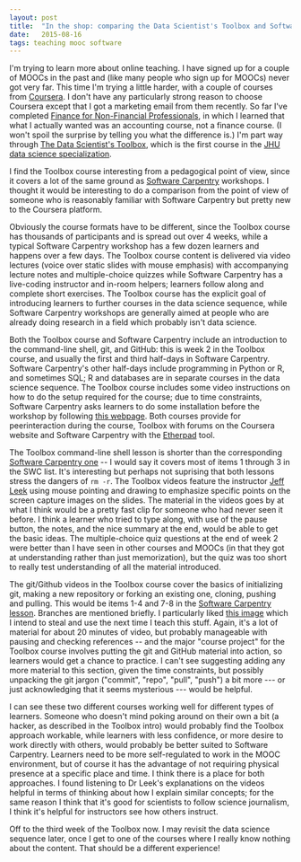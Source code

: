 ```yaml
---
layout: post
title:  "In the shop: comparing the Data Scientist's Toolbox and Software Carpentry"
date:   2015-08-16
tags: teaching mooc software
---
```


I'm trying to learn more about online teaching. I have signed up for a couple of MOOCs in the past and (like many people who sign up for MOOCs) never got very far. This time I'm trying a little harder, with a couple of courses from [Coursera](http://coursera.org). I don't have any particularly strong reason to choose Coursera except that I got a marketing email from them recently.
So far I've completed [Finance for Non-Financial Professionals](https://www.coursera.org/learn/finance-for-non-finance-managers), in which I learned that what I actually wanted was an accounting course, not a finance course. (I won't spoil the surprise by telling you what the difference is.) I'm part way through [The Data Scientist's Toolbox](https://www.coursera.org/course/datascitoolbox), which is the first course in the [JHU data science specialization](https://www.coursera.org/specialization/jhudatascience/1?utm_medium=courseDescripTop).

I find the Toolbox course interesting from a pedagogical point of view, since it covers a lot of the same ground as [Software Carpentry](http://software-carpentry.org) workshops. I thought it would be interesting to do a comparison from the point of view of someone who is reasonably familiar with Software Carpentry but pretty new to the Coursera platform.

Obviously the course formats have to be different, since the Toolbox course has thousands of participants and is spread out over 4 weeks, while a typical Software Carpentry workshop has a few dozen learners and happens over a few days.  The Toolbox course content is delivered via video lectures (voice over static slides with mouse emphasis) with accompanying lecture notes and multiple-choice quizzes while Software Carpentry has a live-coding instructor and in-room helpers; learners follow along and complete short exercises.
The Toolbox course has the explicit goal of introducing learners to further courses in the data science sequence, while Software Carpentry workshops are generally aimed at people who are already doing research in a field which probably isn't data science.

Both the Toolbox course and Software Carpentry include an introduction to the command-line shell, git, and GitHub: this is week 2 in the Toolbox course, and usually the first and third half-days in Software Carpentry. Software Carpentry's other half-days include programming in Python or R, and sometimes SQL; R and databases are in separate courses in the data science sequence. The Toolbox course includes some video instructions on how to do the setup required for the course; due to time constraints, Software Carpentry asks learners to do some installation before the workshop by following [this webpage](https://software-carpentry.org/v5/setup.html).  Both courses provide for peerinteraction during the course, Toolbox with forums on the Coursera website and Software Carpentry with the [Etherpad](http://etherpad.org/) tool.

The Toolbox command-line shell lesson is shorter than the corresponding [Software Carpentry one](http://swcarpentry.github.io/shell-novice/) -- I would say it covers most of items 1 through 3 in the SWC list. It's interesting but perhaps not suprising that both lessons stress the dangers of `rm -r`. The Toolbox videos feature the instructor [Jeff Leek](http://jtleek.com/) using mouse pointing and drawing to emphasize specific points on the screen capture images on the slides. The material in the videos goes by at what I think would be a pretty fast clip for someone who had never seen it before. I think a learner who tried to type along, with use of the pause button, the notes, and the nice summary at the end, would be able to get the basic ideas. The multiple-choice quiz questions at the end of week 2 were better than I have seen in other courses and MOOCs (in that they got at understanding rather than just memorization), but the quiz was too short to really test understanding of all the material introduced.

The git/Github videos in the Toolbox course cover the basics of initializing git, making a new repository or forking an existing one,
cloning, pushing and pulling. This would be items 1-4 and 7-8 in the [Software Carpentry lesson](http://swcarpentry.github.io/git-novice/). Branches are mentioned briefly.  I particularly liked [this image](http://blog.osteele.com/images/2008/git-transport.png) which I intend to steal and use the next time I teach this stuff.  Again, it's a lot of material for about 20 minutes of video, but probably manageable with pausing and checking references -- and the major "course project" for the Toolbox course involves putting the git and GitHub material into action, so learners would get a chance to practice. I can't see suggesting adding any more material to this section, given the time constraints, but possibly unpacking the git jargon ("commit", "repo", "pull", "push") a bit more --- or just acknowledging that it seems mysterious --- would be helpful.

I can see these two different courses working well for different types of learners. Someone who doesn't mind poking around on their own a bit (a hacker, as described in the Toolbox intro) would probably find the Toolbox approach workable, while learners with less confidence, or more desire to work directly with others, would probably be better suited to Software Carpentry. Learners need to be more self-regulated to work in the MOOC environment, but of course it has the advantage of not requiring physical presence at a specific place and time. I think there is a place for both approaches. I found listening to Dr Leek's explanations on the videos helpful in terms of thinking about how I explain similar concepts; for the same reason I think that it's good for scientists to follow science journalism, I think it's helpful for instructors see how others instruct.

Off to the third week of the Toolbox now. I may revisit the data science sequence later, once I get to one of the courses where I really know nothing about the content. That should be a different experience!

